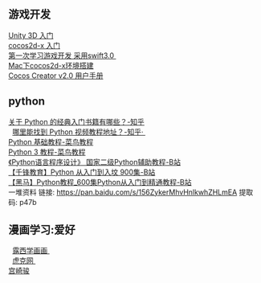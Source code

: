 ## 游戏开发
   [ Unity 3D 入门 ]( https://www.imooc.com/course/list?c=unity3d )    <br/>
   [ cocos2d-x 入门 ]( https://www.imooc.com/course/list?c=cocos2dx )    <br/>
   [ 第一次学习游戏开发 采用swift3.0 ]( https://github.com/pheromone/Flappy-Bird )    <br/>
   [ Mac下cocos2d-x环境搭建 ]( https://pheromone.github.io/2019/06/23/%E5%85%B6%E4%BB%96%E5%AD%A6%E4%B9%A0/MAC%E4%B8%8B%E7%9A%84cocos2d-x%E7%8E%AF%E5%A2%83%E6%90%AD%E5%BB%BA/  )    <br/>
   [ Cocos Creator v2.0 用户手册 ]( http://docs.cocos.com/creator/manual/zh/ )    <br/>

## python 
   [ 关于 Python 的经典入门书籍有哪些？-知乎 ]( https://www.zhihu.com/question/19593179 )    <br/>
   [ 哪里能找到 Python 视频教程地址？-知乎· ]( https://www.zhihu.com/question/19660572 )    <br/>
   [ Python 基础教程-菜鸟教程 ]( https://www.runoob.com/python/python-tutorial.html )    <br/>
   [ Python 3 教程-菜鸟教程 ]( https://www.runoob.com/python3/python3-tutorial.html )    <br/>
   [ 《Python语言程序设计》 国家二级Python辅助教程-B站 ]( https://www.bilibili.com/video/av82064400/?redirectFrom=h5 )    <br/>
   [ 【千锋教育】Python 从入门到入坟 900集-B站 ]( https://www.bilibili.com/video/av75052163 )    <br/>
   [ 【黑马】Python教程_600集Python从入门到精通教程-B站 ]( https://www.bilibili.com/video/av14184325/?spm_id_from=333.788.videocard.0 )    <br/>
   一堆资料 链接: https://pan.baidu.com/s/156ZykerMhvHnlkwhZHLmEA 提取码: p47b 
 
## 漫画学习:爱好
   [ 露西学画画 ]( https://www.lucydraw.com/manhua )    <br/>
   [ 虎克网 ]( https://huke88.com/search/video?keyWorld=SAI&identify=1524450810&classification=0?sem=baidu&kw=100273 )    <br/>
   [ 宫崎骏 ]( https://www.bilibili.com/bangumi/play/ss26242 )    <br/>

